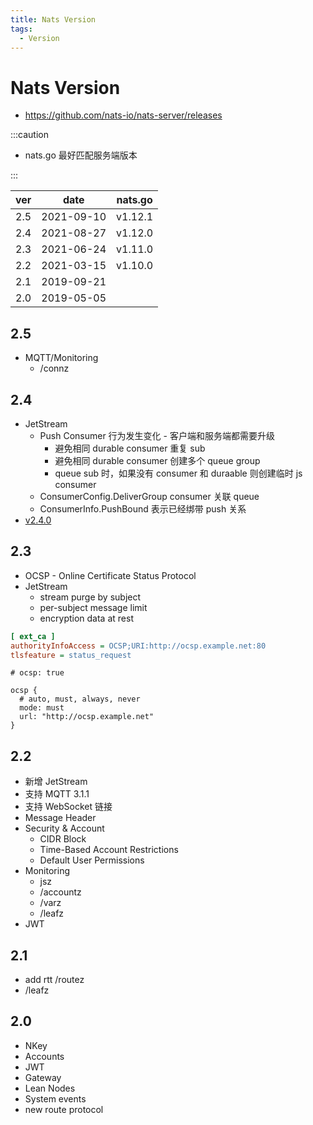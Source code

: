 ```yaml
---
title: Nats Version
tags:
  - Version
---
```


# Nats Version

- https://github.com/nats-io/nats-server/releases

:::caution

- nats.go 最好匹配服务端版本

:::

| ver | date       | nats.go |
| --- | ---------- | ------- |
| 2.5 | 2021-09-10 | v1.12.1 |
| 2.4 | 2021-08-27 | v1.12.0 |
| 2.3 | 2021-06-24 | v1.11.0 |
| 2.2 | 2021-03-15 | v1.10.0 |
| 2.1 | 2019-09-21 |         |
| 2.0 | 2019-05-05 |         |

## 2.5

- MQTT/Monitoring
  - /connz

## 2.4

- JetStream
  - Push Consumer 行为发生变化 - 客户端和服务端都需要升级
    - 避免相同 durable consumer 重复 sub
    - 避免相同 durable consumer 创建多个 queue group
    - queue sub 时，如果没有 consumer 和 duraable 则创建临时 js consumer
  - ConsumerConfig.DeliverGroup consumer 关联 queue
  - ConsumerInfo.PushBound 表示已经绑带 push 关系
- [v2.4.0](https://github.com/nats-io/nats-server/releases/tag/v2.4.0)

## 2.3

- OCSP - Online Certificate Status Protocol
- JetStream
  - stream purge by subject
  - per-subject message limit
  - encryption data at rest

```ini
[ ext_ca ]
authorityInfoAccess = OCSP;URI:http://ocsp.example.net:80
tlsfeature = status_request
```

```
# ocsp: true

ocsp {
  # auto, must, always, never
  mode: must
  url: "http://ocsp.example.net"
}
```

## 2.2

- 新增 JetStream
- 支持 MQTT 3.1.1
- 支持 WebSocket 链接
- Message Header
- Security & Account
  - CIDR Block
  - Time-Based Account Restrictions
  - Default User Permissions
- Monitoring
  - jsz
  - /accountz
  - /varz
  - /leafz
- JWT

## 2.1

- add rtt /routez
- /leafz

## 2.0

- NKey
- Accounts
- JWT
- Gateway
- Lean Nodes
- System events
- new route protocol
